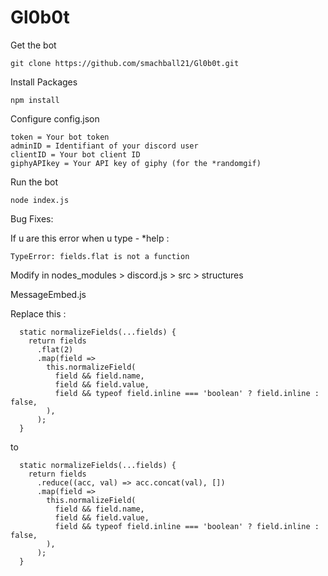 # Gl0b0t


Get the bot
```
git clone https://github.com/smachball21/Gl0b0t.git
```

Install Packages
```
npm install
```

Configure config.json
```
token = Your bot token
adminID = Identifiant of your discord user
clientID = Your bot client ID
giphyAPIkey = Your API key of giphy (for the *randomgif)
```

Run the bot
```
node index.js
```

Bug Fixes:

If u are this error when u type - *help :
```
TypeError: fields.flat is not a function
```

Modify in nodes_modules > discord.js > src > structures

MessageEmbed.js

Replace this :
```
  static normalizeFields(...fields) {
    return fields
      .flat(2)
      .map(field =>
        this.normalizeField(
          field && field.name,
          field && field.value,
          field && typeof field.inline === 'boolean' ? field.inline : false,
        ),
      );
  }
```

to

```
  static normalizeFields(...fields) {
    return fields
      .reduce((acc, val) => acc.concat(val), [])
      .map(field =>
        this.normalizeField(
          field && field.name,
          field && field.value,
          field && typeof field.inline === 'boolean' ? field.inline : false,
        ),
      );
  }
```
